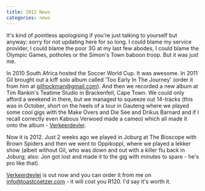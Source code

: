 ```yaml
---
title: 2012 News
categories: news
---
```


It's kind of pointless apologising if you're just talking to yourself but anyway: sorry for not updating here for so long. I could blame my service provider, I could blame the poor 3G at my last few abodes, I could blame the Olympic Games, potholes or the Simon's Town baboon troop. But it was just me.

In 2010 South Africa hosted the Soccer World Cup. It was awesome. In 2011 Gil brought out a kiff solo album called 'Too Early In The Journey' (order it from him at <gilhockman@gmail.com>). And then we recorded a new album at Tim Rankin's Teatime Studio in Brackenfell, Cape Town. We could only afford a weekend in there, but we managed to squeeze out 14-tracks (this was in October, short on the heels of a tour in Gauteng where we played some cool gigs with the Make Overs and Die See and Drikus Barnard and if I recall correctly even Kabous Verwoed made a cameo) which all made it onto the album - <a href="{{ site.baseurl }}{% link _music/verkeerdevlei/index.md %}">Verkeerdevlei</a>.

Now it is 2012. Just 2 weeks ago we played in Joburg at The Bioscope with Brown Spiders and then we went to Oppikoppi, where we played a lekker show (albeit without Gil, who was down and out with a killer flu back in Joburg; also: Jon got lost and made it to the gig with minutes to spare - he's pro like that).

<a href="{{ site.baseurl }}{% link _music/verkeerdevlei/index.md %}">Verkeerdevlei</a> is out now and you can order it from me on <info@toastcoetzer.com> - it will cost you R120. I'd say it's worth it.
